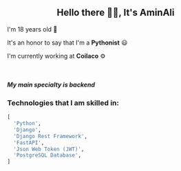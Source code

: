 <h2 align="center">
Hello there 👋🏻, It's AminAli 
</h2>

<p>I'm 18 years old 💚</p>
<p>It's an honor to say that I'm a <b>Pythonist</b> 😃</p>
<p>I'm currently working at <b>Coilaco</b> ⚙️</p>

<br>
<h5>
My main specialty is backend
</h5>

<h3>
Technologies that I am skilled in:
</h3>

``` python
[
  'Python',
  'Django',
  'Django Rest Framework',
  'FastAPI',
  'Json Web Token (JWT)',
  'PostgreSQL Database',
]

```

<br>
